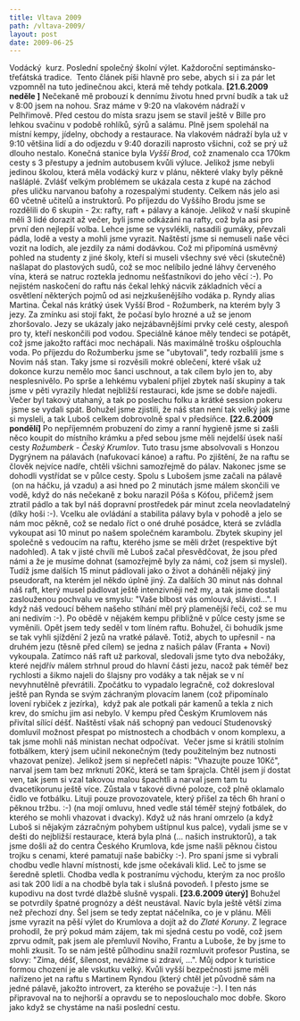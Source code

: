 ```yaml
---
title: Vltava 2009
path: /vltava-2009/
layout: post
date: 2009-06-25
---
```


Vodácký  kurz. Poslední společný školní výlet. Každoroční septimánsko-třeťátská tradice.  Tento článek píši hlavně pro sebe, abych si i za pár let vzpomněl na tuto jedinečnou akci, která mě tehdy potkala. **[21.6.2009 neděle ]** Nečekaně mě probouzí k dennímu životu hned první budík a tak už v 8:00 jsem na nohou. Sraz máme v 9:20 na vlakovém nádraží v Pelhřimově. Před cestou do místa srazu jsem se stavil ještě v Bille pro lehkou svačinu v podobě rohlíků, sýrů a salámu. Plně jsem spolehál na místní kempy, jídelny, obchody a restaurace. Na vlakovém nádraží byla už v 9:10 většina lidí a do odjezdu v 9:40 dorazili naprosto všichni, což se prý už dlouho nestalo. Konečná stanice byla _Vyšší Brod_, což znamenalo cca 170km cesty s 3 přestupy a jedním autobusem kvůli výluce. Jelikož jsme nebyli jedinou školou, která měla vodácký kurz v plánu, některé vlaky byly pěkně našláplé. Zvlášť velkým problémem se ukázala cesta z kupé na záchod  přes uličku narvanou baťohy a rozespalými studenty. Celkem nás jelo asi 60 včetně učitelů a instruktorů. Po příjezdu do Vyššího Brodu jsme se rozdělili do 6 skupin - 2x: rafty, raft + pálavy a kánoje. Jelikož v naší skupině měli 3 lidé dorazit až večer, byli jsme odkázáni na rafty, což byla asi pro první den nejlepší volba. Lehce jsme se vysvlékli, nasadili gumáky, převzali pádla, lodě a vesty a mohli jsme vyrazit. Naštěstí jsme si nemuseli naše věci vozit na lodích, ale jezdily za námi dodávkou. Což mi připomíná usměvný pohled na studenty z jiné školy, kteří si museli všechny své věci (skutečně) našlapat do plastových sudů, což se moc nelíbilo jedné láhvy červeného vína, která se natruc roztekla jednomu nešťastníkovi do jeho věcí :-). Po nejistém naskočení do raftu nás čekal lehký nácvik základních věcí a osvětlení některých pojmů od asi nejzkušenějšího vodáka p. Ryndy alias Martina. Čekal nás krátký úsek Vyšší Brod - Rožumberk, na kterém byly 3 jezy. Za zmínku asi stojí fakt, že počasí bylo hrozné a už se jenom zhoršovalo. Jezy se ukázaly jako nejzábavnějšími prvky celé cesty, alespoň pro ty, kteří neskončili pod vodou. Speciálně kánoe měly tendeci se potápět, což jsme jakožto rafťáci moc nechápali. Nás maximálně trošku ošplouchla voda. Po příjezdu do Rožumberku jsme se "ubytovali", tedy rozbalili jsme s Novim náš stan. Taky jsme si rozvěsili mokré oblečení, které však už dokonce kurzu nemělo moc šanci uschnout, a tak cílem bylo jen to, aby nesplesnivělo. Po sprše a lehkému vybalení přijel zbytek naší skupiny a tak jsme v pěti vyrazily hledat nejbližší restauraci, kde jsme se dobře najedli. Večer byl takový utahaný, a tak po poslechu folku a krátké session pokeru  jsme se vydali spát. Bohužel jsme zjistili, že náš stan není tak velký jak jsme si mysleli, a tak Luboš celkem dobrovolně spal v předsíňce. **[22.6.2009 pondělí]** Po nepříjemném probuzení do zimy a ranní hygieně jsme si zašli něco koupit do místního krámku a před sebou jsme měli nejdelší úsek naší cesty _Rožumberk - Český Krumlov_. Tuto trasu jsme absolvovali s Honzou Dygrýnem na pálavách (nafukovací kánoe) a raftu. Po zjištění, že na raftu se člověk nejvíce nadře, chtěli všichni samozřejmě do pálav. Nakonec jsme se dohodli vystřídat se v půlce cesty. Spolu s Lubošem jsme začali na pálavě  (on na háčku, já vzadu) a asi hned po 2 minutách jsme málem skončili ve vodě, když do nás nečekaně z boku narazil Póša s Kóťou, přičemž jsem ztratil pádlo a tak byl náš dopravní prostředek pár minut zcela neovladatelný (díky hoši :-). Vcelku ale ovládání a stabilita pálavy byla v pohodě a jelo se nám moc pěkně, což se nedalo říct o oné druhé posádce, která se zvládla vykoupat asi 10 minut po našem společném karambolu. Zbytek skupiny jel společně s vedoucím na raftu, kterého jsme se měli držet (respektive být nadohled). A tak v jisté chvíli mě Luboš začal přesvědčovat, že jsou před námi a že je musíme dohnat (samozřejmě byly za námi, což jsem si myslel). Tudíž jsme dalších 15 minut pádlovali jako o život a doháněli nějaký jiný pseudoraft, na kterém jel někdo úplně jiný. Za dalších 30 minut nás dohnal náš raft, který musel pádlovat ještě intenzivněji než my, a tak jsme dostali zaslouženou pochvalu ve smyslu: "Vaše blbost vás omlouvá, slávisti...". I když náš vedoucí během našeho stíhání měl prý plamenější řeči, což se mu ani nedivím :-). Po obědě v nějakém kempu přibližně v půlce cesty jsme se vyměnili. Opět jsem tedy seděl v tom líném raftu. Bohužel, či bohudík jsme se tak vyhli sjíždění 2 jezů na vratké pálavě. Totiž, abych to upřesnil - na druhém jezu (těsně před cílem) se jedna z našich pálav (Franta + Novi) vykoupala. Zatímco náš raft už parkoval, sledovali jsme tyto dva nebožáky, které nejdřív málem strhnul proud do hlavní části jezu, nacož pak téměř bez rychlosti a šikmo najeli do šlajsny pro vodáky a tak nějak se v ní nevyhnutělně převrátili. Zpočátku to vypadalo legračně, což dokresloval ještě pan Rynda se svým záchraným plovacím lanem (což připomínalo lovení rybiček z jezírka),  když pak ale potkali pár kamenů a tekla z nich krev, do smíchu jim asi nebylo. V kempu před Českým Krumlovem nás přivítal sílící déšť. Naštěstí však náš schopný pan vedoucí Studenovský domluvil možnost přespat po místnostech a chodbách v onom komplexu, a tak jsme mohli náš ministan nechat odpočívat.  Večer jsme si krátili stolním fotbálkem, který jsem učinil nekonečným (tedy použitelným bez nutnosti vhazovat peníze). Jelikož jsem si nepřečetl nápis: "Vhazujte pouze 10Kč", narval jsem tam bez mrknutí 20Kč, která se tam šprajcla. Chtěl jsem jí dostat ven, tak jsem si vzal takovou malou špachtli a narval jsem tam tu dvacetikorunu ještě více. Zůstala v takové divné poloze, což plně oklamalo čidlo ve fotbálku. Lituji pouze provozovatele, který přišel za těch 6h hraní o pěknou tržbu. :-) (na mojí omluvu, hned vedle stál téměř stejný fotbálek, do kterého se mohli vhazovat i dvacky). Když už nás hraní omrzelo (a když Luboš si nějakým zázračným pohybem uštípnul kus palce), vydali jsme se v dešti do nejbližší restaurace, která byla plná (... našich instruktorů), a tak jsme došli až do centra Českého Krumlova, kde jsme našli pěknou čistou trojku s cenami, které pamatují naše babičky :-). Pro spaní jsme si vybrali chodbu vedle hlavní místnosti, kde jsme očekávali klid. Leč to jsme se šeredně spletli. Chodba vedla k postranímu východu, kterým za noc prošlo asi tak 200 lidí a na chodbě byla tak i slušná povodeň. I přesto jsme se kupodivu na dost tvrdé dlažbě slušně vyspali. **[23.6.2009 úterý]** Bohužel se potvrdily špatné prognózy a déšt neustával. Navíc byla ještě větší zima než přechozí dny. Šel jsem se tedy zeptat náčelníka, co je v plánu. Měli jsme vyrazit na pěší výlet do Krumlova a dojít až do _Zlaté Koruny_. Z legrace prohodil, že prý pokud mám zájem, tak mi sjedná cestu po vodě, což jsem zprvu odmít, pak jsem ale přemluvil Noviho, Frantu a Luboše, že by jsme to mohli zkusit. To se nám ještě půlhodinu snažil rozmluvit profesor Pustina, se slovy: "Zima, déšť, šílenost, nevážíme si zdraví, ...". Můj odpor k turistice formou chození je ale vskutku velký. Kvůli vyšší bezpečnosti jsme měli nařízeno jet na raftu s Martinem Ryndou (který chtěl jet původně sám na jedné pálavě, jakožto introvert, za kterého se považuje :-). I ten nás připravoval na to nejhorší a opravdu se to neposlouchalo moc dobře. Skoro jako když se chystáme na naši poslední cestu.